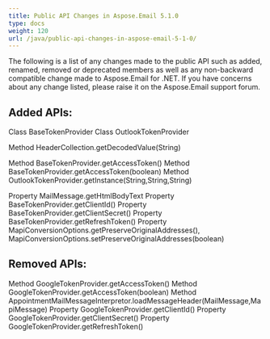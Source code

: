 ```yaml
---
title: Public API Changes in Aspose.Email 5.1.0
type: docs
weight: 120
url: /java/public-api-changes-in-aspose-email-5-1-0/
---
```


The following is a list of any changes made to the public API such as added, renamed, removed or deprecated members as well as any non-backward compatible change made to Aspose.Email for .NET. If you have concerns about any change listed, please raise it on the Aspose.Email support forum.
## **Added APIs:**
Class BaseTokenProvider
Class OutlookTokenProvider

Method HeaderCollection.getDecodedValue(String)

Method BaseTokenProvider.getAccessToken()
Method BaseTokenProvider.getAccessToken(boolean)
Method OutlookTokenProvider.getInstance(String,String,String)

Property MailMessage.getHtmlBodyText
Property BaseTokenProvider.getClientId()
Property BaseTokenProvider.getClientSecret()
Property BaseTokenProvider.getRefreshToken()
Property MapiConversionOptions.getPreserveOriginalAddresses(), MapiConversionOptions.setPreserveOriginalAddresses(boolean)
## **Removed APIs:**
Method GoogleTokenProvider.getAccessToken()
Method GoogleTokenProvider.getAccessToken(boolean)
Method AppointmentMailMessageInterpretor.loadMessageHeader(MailMessage,MapiMessage)
Property GoogleTokenProvider.getClientId()
Property GoogleTokenProvider.getClientSecret()
Property GoogleTokenProvider.getRefreshToken()
